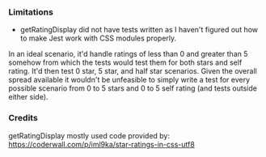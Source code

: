 ### Limitations

- getRatingDisplay did not have tests written as I haven't figured out how to make Jest work with CSS modules properly.

In an ideal scenario, it'd handle ratings of less than 0 and greater than 5 somehow from which the tests would test them for both stars and self rating. It'd then test 0 star, 5 star, and half star scenarios. Given the overall spread available it wouldn't be unfeasible to simply write a test for every possible scenario from 0 to 5 stars and 0 to 5 self rating (and tests outside either side).

### Credits

getRatingDisplay mostly used code provided by: https://coderwall.com/p/iml9ka/star-ratings-in-css-utf8
